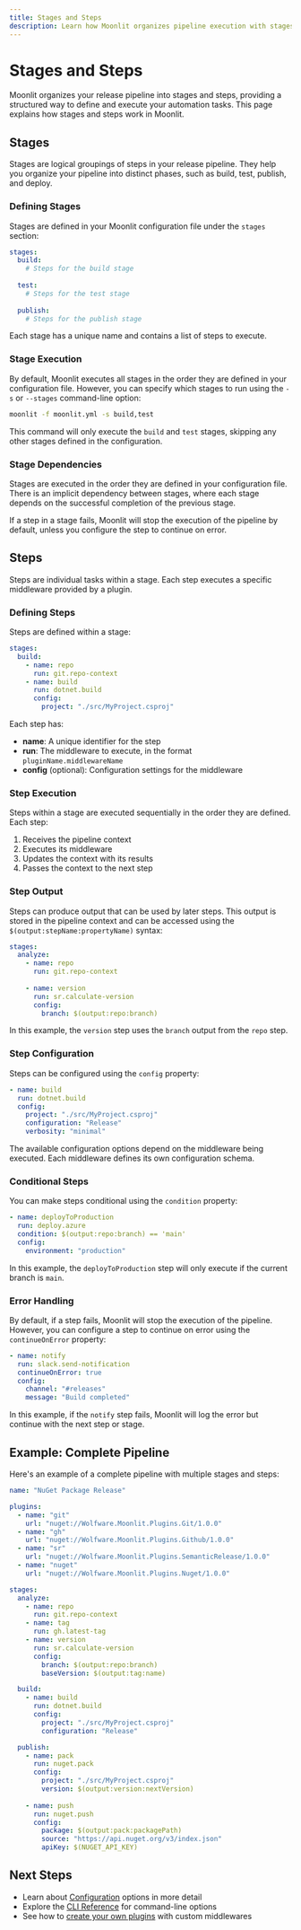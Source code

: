 ```yaml
---
title: Stages and Steps
description: Learn how Moonlit organizes pipeline execution with stages and steps
---
```


# Stages and Steps

Moonlit organizes your release pipeline into stages and steps, providing a structured way to define and execute your automation tasks. This page explains how stages and steps work in Moonlit.

## Stages

Stages are logical groupings of steps in your release pipeline. They help you organize your pipeline into distinct phases, such as build, test, publish, and deploy.

### Defining Stages

Stages are defined in your Moonlit configuration file under the `stages` section:

```yaml
stages:
  build:
    # Steps for the build stage
  
  test:
    # Steps for the test stage
  
  publish:
    # Steps for the publish stage
```

Each stage has a unique name and contains a list of steps to execute.

### Stage Execution

By default, Moonlit executes all stages in the order they are defined in your configuration file. However, you can specify which stages to run using the `-s` or `--stages` command-line option:

```bash
moonlit -f moonlit.yml -s build,test
```

This command will only execute the `build` and `test` stages, skipping any other stages defined in the configuration.

### Stage Dependencies

Stages are executed in the order they are defined in your configuration file. There is an implicit dependency between stages, where each stage depends on the successful completion of the previous stage.

If a step in a stage fails, Moonlit will stop the execution of the pipeline by default, unless you configure the step to continue on error.

## Steps

Steps are individual tasks within a stage. Each step executes a specific middleware provided by a plugin.

### Defining Steps

Steps are defined within a stage:

```yaml
stages:
  build:
    - name: repo
      run: git.repo-context
    - name: build
      run: dotnet.build
      config:
        project: "./src/MyProject.csproj"
```

Each step has:

- **name**: A unique identifier for the step
- **run**: The middleware to execute, in the format `pluginName.middlewareName`
- **config** (optional): Configuration settings for the middleware

### Step Execution

Steps within a stage are executed sequentially in the order they are defined. Each step:

1. Receives the pipeline context
2. Executes its middleware
3. Updates the context with its results
4. Passes the context to the next step

### Step Output

Steps can produce output that can be used by later steps. This output is stored in the pipeline context and can be accessed using the `$(output:stepName:propertyName)` syntax:

```yaml
stages:
  analyze:
    - name: repo
      run: git.repo-context
    
    - name: version
      run: sr.calculate-version
      config:
        branch: $(output:repo:branch)
```

In this example, the `version` step uses the `branch` output from the `repo` step.

### Step Configuration

Steps can be configured using the `config` property:

```yaml
- name: build
  run: dotnet.build
  config:
    project: "./src/MyProject.csproj"
    configuration: "Release"
    verbosity: "minimal"
```

The available configuration options depend on the middleware being executed. Each middleware defines its own configuration schema.

### Conditional Steps

You can make steps conditional using the `condition` property:

```yaml
- name: deployToProduction
  run: deploy.azure
  condition: $(output:repo:branch) == 'main'
  config:
    environment: "production"
```

In this example, the `deployToProduction` step will only execute if the current branch is `main`.

### Error Handling

By default, if a step fails, Moonlit will stop the execution of the pipeline. However, you can configure a step to continue on error using the `continueOnError` property:

```yaml
- name: notify
  run: slack.send-notification
  continueOnError: true
  config:
    channel: "#releases"
    message: "Build completed"
```

In this example, if the `notify` step fails, Moonlit will log the error but continue with the next step or stage.

## Example: Complete Pipeline

Here's an example of a complete pipeline with multiple stages and steps:

```yaml
name: "NuGet Package Release"

plugins:
  - name: "git"
    url: "nuget://Wolfware.Moonlit.Plugins.Git/1.0.0"
  - name: "gh"
    url: "nuget://Wolfware.Moonlit.Plugins.Github/1.0.0"
  - name: "sr"
    url: "nuget://Wolfware.Moonlit.Plugins.SemanticRelease/1.0.0"
  - name: "nuget"
    url: "nuget://Wolfware.Moonlit.Plugins.Nuget/1.0.0"

stages:
  analyze:
    - name: repo
      run: git.repo-context
    - name: tag
      run: gh.latest-tag
    - name: version
      run: sr.calculate-version
      config:
        branch: $(output:repo:branch)
        baseVersion: $(output:tag:name)

  build:
    - name: build
      run: dotnet.build
      config:
        project: "./src/MyProject.csproj"
        configuration: "Release"

  publish:
    - name: pack
      run: nuget.pack
      config:
        project: "./src/MyProject.csproj"
        version: $(output:version:nextVersion)
    
    - name: push
      run: nuget.push
      config:
        package: $(output:pack:packagePath)
        source: "https://api.nuget.org/v3/index.json"
        apiKey: $(NUGET_API_KEY)
```

## Next Steps

- Learn about [Configuration](./configuration.md) options in more detail
- Explore the [CLI Reference](../../reference/cli.md) for command-line options
- See how to [create your own plugins](../advanced/custom-plugins.md) with custom middlewares